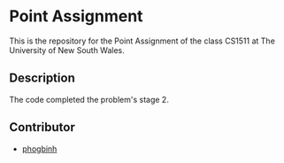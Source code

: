 # Point Assignment
This is the repository for the Point Assignment of the class CS1511 at The University of New South Wales.

## Description
The code completed the problem's stage 2.

## Contributor
* [phogbinh](https://github.com/phogbinh)